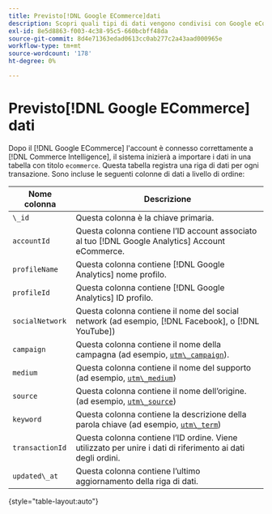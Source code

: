 ```yaml
---
title: Previsto[!DNL Google ECommerce]dati
description: Scopri quali tipi di dati vengono condivisi con Google eCommerce.
exl-id: 8e5d8863-f003-4c38-95c5-660bcbff48da
source-git-commit: 8d4e71363edad0613cc0ab277c2a43aad000965e
workflow-type: tm+mt
source-wordcount: '178'
ht-degree: 0%

---
```


# Previsto[!DNL Google ECommerce] dati

Dopo il [!DNL Google ECommerce] l&#39;account è connesso correttamente a [!DNL Commerce Intelligence], il sistema inizierà a importare i dati in una tabella con titolo `ecommerce`. Questa tabella registra una riga di dati per ogni transazione. Sono incluse le seguenti colonne di dati a livello di ordine:

| Nome colonna | Descrizione |
|-----|-----|
| `\_id` | Questa colonna è la chiave primaria. |
| `accountId` | Questa colonna contiene l’ID account associato al tuo [!DNL Google Analytics] Account eCommerce. |
| `profileName` | Questa colonna contiene [!DNL Google Analytics] nome profilo. |
| `profileId` | Questa colonna contiene [!DNL Google Analytics] ID profilo. |
| `socialNetwork` | Questa colonna contiene il nome del social network (ad esempio, [!DNL Facebook], o [!DNL YouTube]) |
| `campaign` | Questa colonna contiene il nome della campagna (ad esempio, [`utm\_campaign`](https://support.google.com/analytics/answer/1033867?hl=en)). |
| `medium` | Questa colonna contiene il nome del supporto (ad esempio, [`utm\_medium`](https://support.google.com/analytics/answer/1033867?hl=en)) |
| `source` | Questa colonna contiene il nome dell’origine. (ad esempio, [`utm\_source`](https://support.google.com/analytics/answer/1033867?hl=en)) |
| `keyword` | Questa colonna contiene la descrizione della parola chiave (ad esempio, [`utm\_term`](https://support.google.com/analytics/answer/1033867?hl=en)) |
| `transactionId` | Questa colonna contiene l’ID ordine. Viene utilizzato per unire i dati di riferimento ai dati degli ordini. |
| `updated\_at` | Questa colonna contiene l’ultimo aggiornamento della riga di dati. |

{style="table-layout:auto"}
